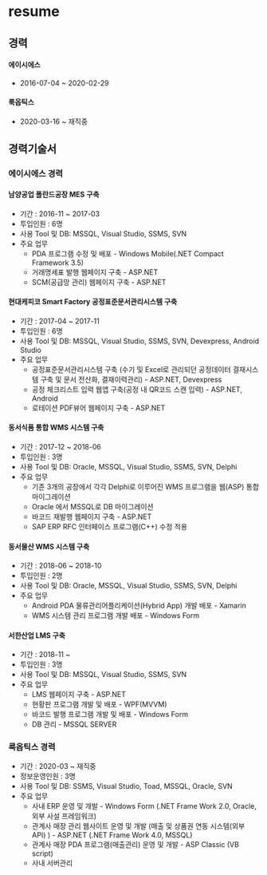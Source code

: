 # resume

## 경력
#### 에이시에스
* 2016-07-04 ~ 2020-02-29
#### 룩옵틱스
* 2020-03-16 ~ 재직중

## 경력기술서
### 에이시에스 경력
#### 남양공업 폴란드공장 MES 구축
* 기간 : 2016-11 ~ 2017-03
* 투입인원 : 6명
* 사용 Tool 및 DB: MSSQL, Visual Studio, SSMS, SVN
* 주요 업무 
  * PDA 프로그램 수정 및 배포 - Windows Mobile(.NET Compact Framework 3.5)
  * 거래명세표 발행 웹페이지 구축 - ASP.NET
  * SCM(공급망 관리) 웹페이지 구축 - ASP.NET

#### 현대케피코 Smart Factory 공정표준문서관리시스템 구축
* 기간 : 2017-04 ~ 2017-11
* 투입인원 : 6명
* 사용 Tool 및 DB: MSSQL, Visual Studio, SSMS, SVN, Devexpress, Android Studio
* 주요 업무 
  * 공정표준문서관리시스템 구축 (수기 및 Excel로 관리되던 공정데이터 결재시스템 구축 및 문서 전산화, 결재이력관리) - ASP.NET, Devexpress
  * 공정 체크리스트 입력 웹앱 구축(공정 내 QR코드 스캔 입력) - ASP.NET, Android
  * 로테이션 PDF뷰어 웹페이지 구축 - ASP.NET
  
#### 동서식품 통합 WMS 시스템 구축
* 기간 : 2017-12 ~ 2018-06
* 투입인원 : 3명
* 사용 Tool 및 DB: Oracle, MSSQL, Visual Studio, SSMS, SVN, Delphi
* 주요 업무 
  * 기존 3개의 공장에서 각각 Delphi로 이루어진 WMS 프로그램을 웹(ASP) 통합 마이그레이션
  * Oracle 에서 MSSQL로 DB 마이그레이션
  * 바코드 재발행 웹페이지 구축 - ASP.NET
  * SAP ERP RFC 인터페이스 프로그램(C++) 수정 적용
  
#### 동서물산 WMS 시스템 구축
* 기간 : 2018-06 ~ 2018-10
* 투입인원 : 2명
* 사용 Tool 및 DB: Oracle, MSSQL, Visual Studio, SSMS, SVN, Delphi
* 주요 업무 
  * Android PDA 물류관리어플리케이션(Hybrid App) 개발 배포 - Xamarin
  * WMS 시스템 관리 프로그램 개발 배포 - Windows Form
  
#### 서한산업 LMS 구축
* 기간 : 2018-11 ~ 
* 투입인원 : 3명
* 사용 Tool 및 DB: MSSQL, Visual Studio, SSMS, SVN
* 주요 업무 
  * LMS 웹페이지 구축 - ASP.NET
  * 현황판 프로그램 개발 및 배포 - WPF(MVVM)
  * 바코드 발행 프로그램 개발 및 배포 - Windows Form
  * DB 관리 - MSSQL SERVER

### 룩옵틱스 경력
* 기간 : 2020-03 ~ 재직중
* 정보운영인원 : 3명
* 사용 Tool 및 DB: SSMS, Visual Studio, Toad, MSSQL, Oracle, SVN
* 주요 업무 
  * 사내 ERP 운영 및 개발 - Windows Form (.NET Frame Work 2.0, Oracle, 외부 사설 프레임워크)
  * 관계사 매장 관리 웹사이트 운영 및 개발 (매출 및 상품권 연동 시스템(외부 API) ) - ASP.NET (.NET Frame Work 4.0, MSSQL)
  * 관계사 매장 PDA 프로그램(매출관리) 운영 및 개발 - ASP Classic (VB script)
  * 사내 서버관리
